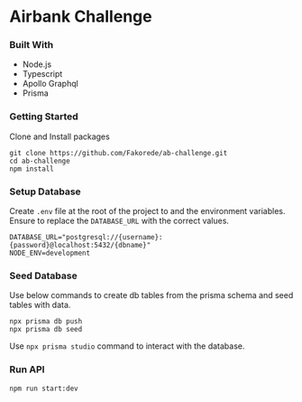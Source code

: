 # Airbank Challenge

### Built With

- Node.js
- Typescript
- Apollo Graphql
- Prisma

### Getting Started

Clone and Install packages

```
git clone https://github.com/Fakorede/ab-challenge.git
cd ab-challenge
npm install
```

### Setup Database

Create `.env` file at the root of the project to and the environment variables. Ensure to replace the `DATABASE_URL` with the correct values.

```
DATABASE_URL="postgresql://{username}:{password}@localhost:5432/{dbname}"
NODE_ENV=development
```

### Seed Database

Use below commands to create db tables from the prisma schema and seed tables with data.

```
npx prisma db push
npx prisma db seed
```

Use `npx prisma studio` command to interact with the database.

### Run API

```
npm run start:dev
```